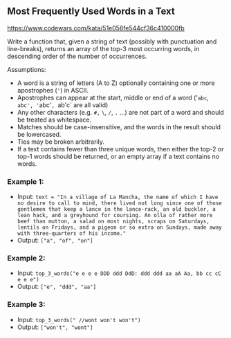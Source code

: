 ## Most Frequently Used Words in a Text

<https://www.codewars.com/kata/51e056fe544cf36c410000fb>

Write a function that, given a string of text (possibly with punctuation and line-breaks), returns an array of the top-3 most occurring words, in descending order of the number of occurrences.

Assumptions:

- A word is a string of letters (A to Z) optionally containing one or
  more apostrophes (`'`) in ASCII.
- Apostrophes can appear at the start, middle or end of a word
  ('`abc`, `abc', '`abc'`, `ab'c` are all valid)
- Any other characters (e.g. `#,` `\`, `/`, `.` ...) are not part of a word
  and should be treated as whitespace.
- Matches should be case-insensitive, and the words in the result
  should be lowercased.
- Ties may be broken arbitrarily.
- If a text contains fewer than three unique words, then either the top-2
  or top-1 words should be returned, or an empty array if a text contains
  no words.

### Example 1:

- Input: `text = "In a village of La Mancha, the name of which I have no desire to call to mind, there lived not long since one of those gentlemen that keep a lance in the lance-rack, an old buckler, a lean hack, and a greyhound for coursing. An olla of rather more beef than mutton, a salad on most nights, scraps on Saturdays, lentils on Fridays, and a pigeon or so extra on Sundays, made away with three-quarters of his income."`
- Output: `["a", "of", "on"]`

### Example 2:

- Input: `top_3_words("e e e e DDD ddd DdD: ddd ddd aa aA Aa, bb cc cC e e e")`
- Output: `["e", "ddd", "aa"]`

### Example 3:

- Input: `top_3_words(" //wont won't won't")`
- Output: `["won't", "wont"]`


